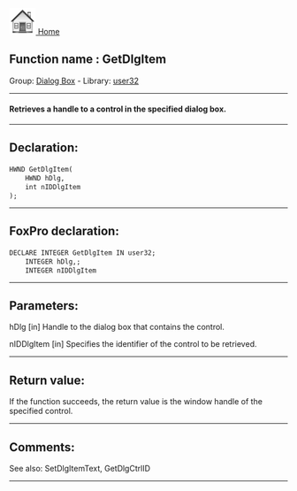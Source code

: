 [<img src="../../images/home.png"> Home ](https://github.com/VFPX/Win32API)  

## Function name : GetDlgItem
Group: [Dialog Box](../../functions_group.md#Dialog_Box)  -  Library: [user32](../../Libraries.md#user32)  
***  


#### Retrieves a handle to a control in the specified dialog box. 
***  


## Declaration:
```foxpro  
HWND GetDlgItem(
	HWND hDlg,
	int nIDDlgItem
);  
```  
***  


## FoxPro declaration:
```foxpro  
DECLARE INTEGER GetDlgItem IN user32;
	INTEGER hDlg,;
	INTEGER nIDDlgItem  
```  
***  


## Parameters:
hDlg
[in] Handle to the dialog box that contains the control. 

nIDDlgItem
[in] Specifies the identifier of the control to be retrieved.   
***  


## Return value:
If the function succeeds, the return value is the window handle of the specified control.  
***  


## Comments:
See also: SetDlgItemText, GetDlgCtrlID   
  
***  

